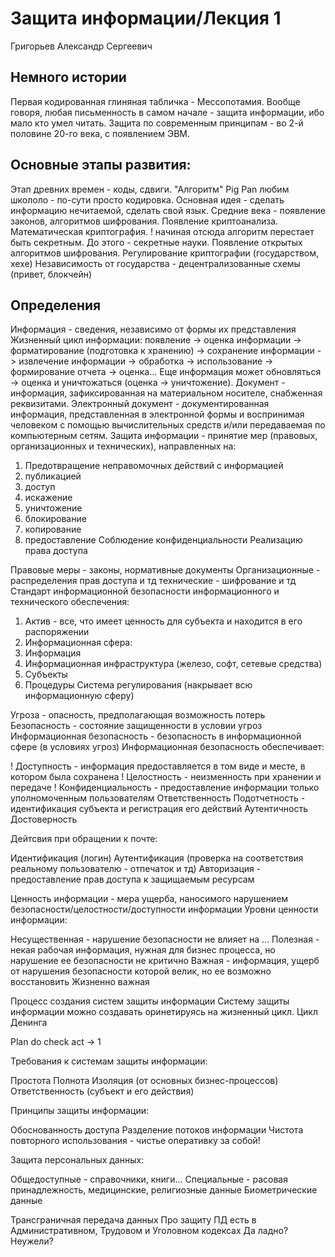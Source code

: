 # Защита информации/Лекция 1
Григорьев Александр Сергеевич

## Немного истории
Первая кодированная глиняная табличка - Мессопотамия. Вообще говоря, любая письменность в самом начале - защита информации, ибо мало кто умел читать.
Защита по современным принципам - во 2-й половине 20-го века, с появлением ЭВМ.

## Основные этапы развития:

Этап древних времен - коды, сдвиги. "Алгоритм" Pig Pan любим школоло - по-сути просто кодировка. Основная идея - сделать информацию нечитаемой, сделать свой язык.
Средние века - появление законов, алгоритмов шифрования. Появление криптоанализа.
Математическая криптография.
! начиная отсюда алгоритм перестает быть секретным. До этого - секретные науки.
Появление открытых алгоритмов шифрования.
Регулирование криптографии (государством, хехе)
Независимость от государства - децентрализованные схемы (привет, блокчейн)


## Определения
Информация - сведения, независимо от формы их представления
Жизненный цикл информации: появление -> оценка информации -> форматирование (подготовка к хранению) -> сохранение информации -> извлечение информации -> обработка -> использование -> формирование отчета -> оценка...
Еще информация может обновляться -> оценка и уничтожаться (оценка -> уничтожение).
Документ - информация, зафиксированная на материальном носителе, снабженная реквизитами.
Электронный документ - документированная информация, представленная в электронной формы и воспринимая человеком с помощью вычислительных средств и/или передаваемая по компьютерным сетям.
Защита информации - принятие мер (правовых, организационных и технических), направленных на:

1. Предотвращение неправомочных действий с информацией
2.  публикацией
3.  доступ
4.  искажение
5.  уничтожение
6.  блокирование
7.  копирование
6.  предоставление
Соблюдение конфиденциальности
Реализацию права доступа

Правовые меры - законы, нормативные документы
Организационные - распределения прав доступа и тд
технические - шифрование и тд
Стандарт информационной безопасности информационного и технического обеспечения:

1. Актив - все, что имеет ценность для субъекта и находится в его распоряжении
2. Информационная сфера:
3.  Информация
4.  Информационная инфраструктура (железо, софт, сетевые средства)
5.  Субъекты
6.  Процедуры
Система регулирования (накрывает всю информационную сферу)

Угроза - опасность, предполагающая возможность потерь
Безопасность - состояние защищенности в условии угроз
Информационная безопасность - безопасность в информационной сфере (в условиях угроз)
Информационная безопасность обеспечивает:

! Доступность - информация предоставляется в том виде и месте, в котором была сохранена
! Целостность - неизменность при хранении и передаче
! Конфиденциальность - предоставление информации только уполномоченным пользователям
Ответственность
Подотчетность - идентификация субъекта и регистрация его действий
Аутентичность
Достоверность

Дейтсвия при обращении к почте:

Идентификация (логин)
Аутентификация (проверка на соответствия реальному пользователю - отпечаток и тд)
Авторизация - предоставление прав доступа к защищаемым ресурсам

Ценность информации - мера ущерба, наносимого нарушением безопасности/целостности/доступности информации
Уровни ценности информации:

Несущественная - нарушение безопасности не влияет на ...
Полезная - некая рабочая информация, нужная для бизнес процесса, но нарушение ее безопасности не критично
Важная - информация, ущерб от нарушения безопасности которой велик, но ее возможно восстановить
Жизненно важная


Процесс создания систем защиты информации
Систему защиты информации можно создавать оринетируясь на жизненный цикл.
Цикл Денинга

Plan
do
check
act -> 1

Требования к системам защиты информации:

Простота
Полнота
Изоляция (от основных бизнес-процессов)
Ответственность (субъект и его действия)

Принципы защиты информации:

Обоснованность доступа
Разделение потоков информации
Чистота повторного использования - чистье оперативку за собой!

Защита персональных данных:

Общедоступные - справочники, книги...
Специальные - расовая принадлежность, медицинские, религиозные данные
Биометрические данные

Трансграничная передача данных
Про защиту ПД есть в Административном, Трудовом и Уголовном кодексах Да ладно? Неужели?